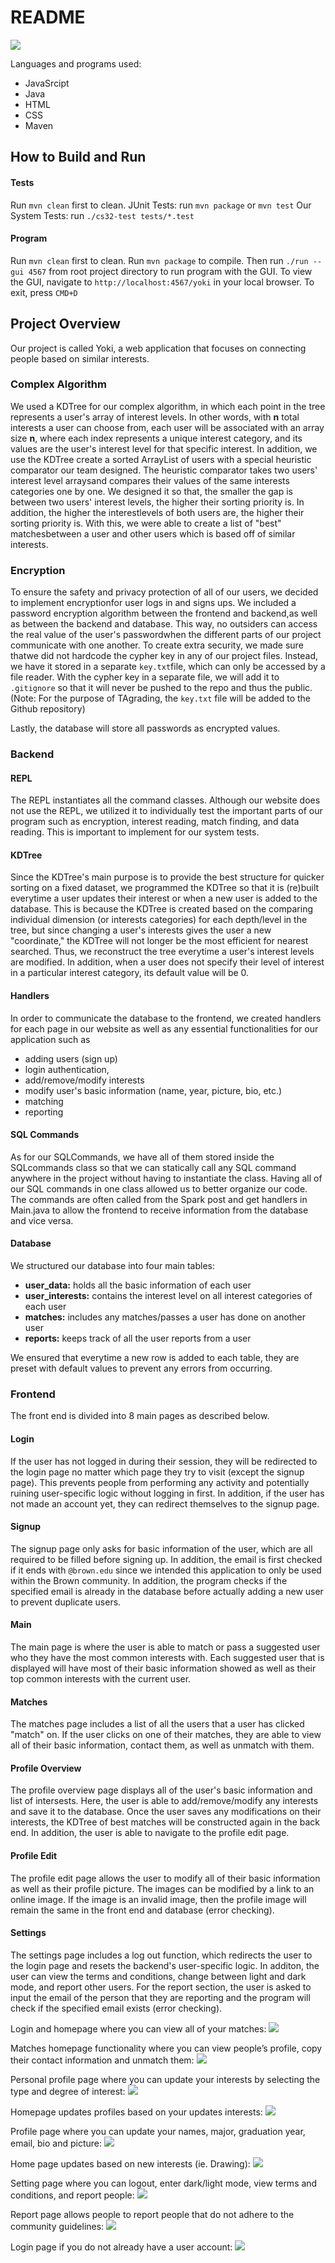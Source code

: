 # README

![](yellowLogo.png)

Languages and programs used:
- JavaSrcipt 
- Java
- HTML 
- CSS 
- Maven

## How to Build and Run

#### Tests
Run `mvn clean` first to clean. 
JUnit Tests: run `mvn package` or  `mvn test`
Our System Tests: run `./cs32-test tests/*.test` 

#### Program
Run `mvn clean` first to clean. 
Run `mvn package` to compile.
Then run `./run --gui 4567` from root project directory to run program with the GUI.
To view the GUI, navigate to `http://localhost:4567/yoki` in your local browser.
To exit, press `CMD+D`

## Project Overview
Our project is called Yoki, a web application that focuses on connecting people based on similar interests. 

### Complex Algorithm
We used a KDTree for our complex algorithm, in which each point in the tree represents a user's array of interest levels. In other words, with **n** total interests a user can choose from, each user will be associated with an array size **n**, where each index represents a unique interest category, and its values are the user's interest level for that specific interest. In addition, we use the KDTree create a sorted ArrayList of users with a special heuristic comparator our team designed. The heuristic comparator takes two users' interest level arraysand compares their values of the same interests categories one by one. We designed it so that, the smaller the gap is between two users' interest levels, the higher their sorting priority is. In addition, the higher the interestlevels of both users are, the higher their sorting priority is. With this, we were able to create a list of "best" matchesbetween a user and other users which is based off of similar interests. 

### Encryption
To ensure the safety and privacy protection of all of our users, we decided to implement encryptionfor user logs in and signs ups. We included a password encryption algorithm between the frontend and backend,as well as between the backend and database. This way, no outsiders can access the real value of the user's passwordwhen the different parts of our project communicate with one another. To create extra security, we made sure thatwe did not hardcode the cypher key in any of our project files. Instead, we have it stored in a separate `key.txt`file, which can only be accessed by a file reader. With the cypher key in a separate file, we will add it to `.gitignore` so that it will never be pushed to the repo and thus the public. (Note: For the purpose of TAgrading, the `key.txt` file will be added to the Github repository)

Lastly, the database will store all passwords as encrypted values. 

### Backend
#### REPL
The REPL instantiates all the command classes. Although our website does not use the REPL, we utilized it to individually test the important parts of our program such as encryption, interest reading, match finding, and data reading. This is important to implement for our system tests.
#### KDTree
Since the KDTree's main purpose is to provide the best structure for quicker sorting on a fixed dataset, we programmed the KDTree so that it is (re)built everytime a user updates their interest or when a new user is added to the database. This is because the KDTree is created based on the comparing individual dimension (or interests categories) for each depth/level in the tree, but since changing a user's interests gives the user a new "coordinate," the KDTree will not longer be the most efficient for nearest searched. Thus, we reconstruct the tree everytime a user's interest levels are modified. In addition, when a user does not specify their level of interest in a particular interest category, its default value will be 0.
#### Handlers
In order to communicate the database to the frontend, we created handlers for each page in our website as well as any essential functionalities for our application such as
- adding users (sign up)
- login authentication,
- add/remove/modify interests
- modify user's basic information (name, year, picture, bio, etc.)
- matching
- reporting
#### SQL Commands
As for our SQLCommands, we have all of them stored inside the SQLcommands class so that we can statically call any SQL command anywhere in the project without having to instantiate the class. Having all of our SQL commands in one class allowed us to better organize our code. The commands are often called from the Spark post and get handlers in Main.java to allow the frontend to receive information from the database and vice versa.

#### Database
We structured our database into four main tables:
- **user_data:** holds all the basic information of each user
- **user_interests:** contains the interest level on all interest categories of each user  
- **matches:** includes any matches/passes a user has done on another user
- **reports:** keeps track of all the user reports from a user  

We ensured that everytime a new row is added to each table, they are preset with default values to prevent any errors from occurring.

### Frontend
The front end is divided into 8 main pages as described below.

#### Login
If the user has not logged in during their session, they will be redirected to the login page no matter which page they try to visit (except the signup page). This prevents people from performing any  activity and potentially ruining user-specific logic without logging in first. In addition, if the user has not made an account yet, they can redirect themselves to the signup page.

#### Signup
The signup page only asks for basic information of the user, which are all required to be filled before signing up. In addition, the email is first checked if it ends with `@brown.edu` since we intended this application to only be used within the Brown community. In addition, the program checks if the specified email is already in the database before actually adding a new user to prevent duplicate users.

#### Main
The main page is where the user is able to match or pass a suggested user who they have the most common interests with. Each suggested user that is displayed will have most of their basic information showed as well as their top common interests with the current user.

#### Matches
The matches page includes a list of all the users that a user has clicked "match" on. If the user clicks on one of their matches, they are able to view all of their basic information, contact them, as well as unmatch with them. 

#### Profile Overview
The profile overview page displays all of the user's basic information and list of intersests. Here, the user is able to add/remove/modify any interests and save it to the database. Once the user saves any modifications on their interests, the KDTree of best matches will be constructed again in the back end. In addition, the user is able to navigate to the profile edit page.

#### Profile Edit
The profile edit page allows the user to modify all of their basic information as well as their profile picture. The images can be modified by a link to an online image. If the image is an invalid image, then the profile image will remain the same in the front end and database (error checking).

#### Settings
The settings page includes a log out function, which redirects the user to the login page and resets the backend's  user-specific logic. In additon, the user can view the terms and conditions, change between light and dark mode, and report other users. For the report section, the user is asked to input the email of the person that they are reporting and the program will check if the specified email exists (error checking).

Login and homepage where you can view all of your matches:
![](https://github.com/AlexKaiLe/Yoki/blob/master/gifs/1_match.gif)

Matches homepage functionality where you can view people’s profile, copy their contact information and unmatch them:
![](https://github.com/AlexKaiLe/Yoki/blob/master/gifs/2_unmatch.gif)

Personal profile page where you can update your interests by selecting the type and degree of interest:
![](https://github.com/AlexKaiLe/Yoki/blob/master/gifs/3_interests.gif)

Homepage updates profiles based on your updates interests:
![](https://github.com/AlexKaiLe/Yoki/blob/master/gifs/4_new_match.gif)

Profile page where you can update your names, major, graduation year, email, bio and picture:
![](https://github.com/AlexKaiLe/Yoki/blob/master/gifs/5_update.gif)

Home page updates based on new interests (ie. Drawing):
![](https://github.com/AlexKaiLe/Yoki/blob/master/gifs/6_drawing.gif)

Setting page where you can logout, enter dark/light mode, view terms and conditions, and report people:
![](https://github.com/AlexKaiLe/Yoki/blob/master/gifs/7_settings.gif)

Report page allows people to report people that do not adhere to the community guidelines:
![](https://github.com/AlexKaiLe/Yoki/blob/master/gifs/8_report.gif)

Login page if you do not already have a user account:
![](https://github.com/AlexKaiLe/Yoki/blob/master/gifs/9_login.gif)
